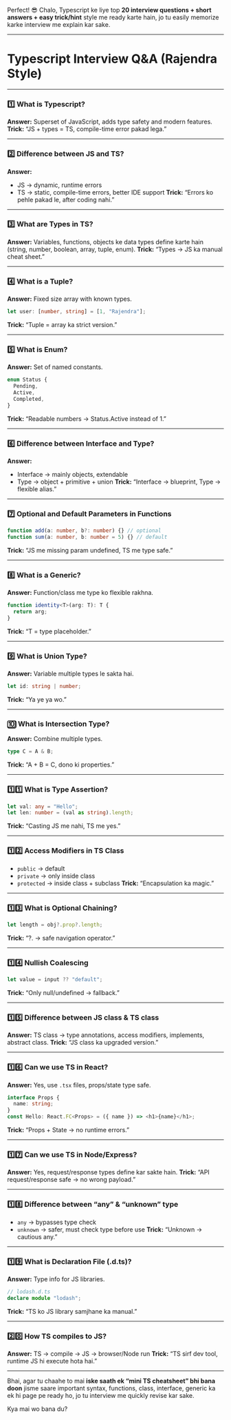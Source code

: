 Perfect! 😎 Chalo, Typescript ke liye top **20 interview questions + short answers + easy trick/hint** style me ready karte hain, jo tu easily memorize karke interview me explain kar sake.

---

# **Typescript Interview Q&A (Rajendra Style)**

---

### **1️⃣ What is Typescript?**

**Answer:** Superset of JavaScript, adds type safety and modern features.
**Trick:** “JS + types = TS, compile-time error pakad lega.”

---

### **2️⃣ Difference between JS and TS?**

**Answer:**

- JS → dynamic, runtime errors
- TS → static, compile-time errors, better IDE support
  **Trick:** “Errors ko pehle pakad le, after coding nahi.”

---

### **3️⃣ What are Types in TS?**

**Answer:** Variables, functions, objects ke data types define karte hain (string, number, boolean, array, tuple, enum).
**Trick:** “Types → JS ka manual cheat sheet.”

---

### **4️⃣ What is a Tuple?**

**Answer:** Fixed size array with known types.

```ts
let user: [number, string] = [1, "Rajendra"];
```

**Trick:** “Tuple = array ka strict version.”

---

### **5️⃣ What is Enum?**

**Answer:** Set of named constants.

```ts
enum Status {
  Pending,
  Active,
  Completed,
}
```

**Trick:** “Readable numbers → Status.Active instead of 1.”

---

### **6️⃣ Difference between Interface and Type?**

**Answer:**

- Interface → mainly objects, extendable
- Type → object + primitive + union
  **Trick:** “Interface → blueprint, Type → flexible alias.”

---

### **7️⃣ Optional and Default Parameters in Functions**

```ts
function add(a: number, b?: number) {} // optional
function sum(a: number, b: number = 5) {} // default
```

**Trick:** “JS me missing param undefined, TS me type safe.”

---

### **8️⃣ What is a Generic?**

**Answer:** Function/class me type ko flexible rakhna.

```ts
function identity<T>(arg: T): T {
  return arg;
}
```

**Trick:** “T = type placeholder.”

---

### **9️⃣ What is Union Type?**

**Answer:** Variable multiple types le sakta hai.

```ts
let id: string | number;
```

**Trick:** “Ya ye ya wo.”

---

### **🔟 What is Intersection Type?**

**Answer:** Combine multiple types.

```ts
type C = A & B;
```

**Trick:** “A + B = C, dono ki properties.”

---

### **1️⃣1️⃣ What is Type Assertion?**

```ts
let val: any = "Hello";
let len: number = (val as string).length;
```

**Trick:** “Casting JS me nahi, TS me yes.”

---

### **1️⃣2️⃣ Access Modifiers in TS Class**

- `public` → default
- `private` → only inside class
- `protected` → inside class + subclass
  **Trick:** “Encapsulation ka magic.”

---

### **1️⃣3️⃣ What is Optional Chaining?**

```ts
let length = obj?.prop?.length;
```

**Trick:** “?. → safe navigation operator.”

---

### **1️⃣4️⃣ Nullish Coalescing**

```ts
let value = input ?? "default";
```

**Trick:** “Only null/undefined → fallback.”

---

### **1️⃣5️⃣ Difference between JS class & TS class**

**Answer:** TS class → type annotations, access modifiers, implements, abstract class.
**Trick:** “JS class ka upgraded version.”

---

### **1️⃣6️⃣ Can we use TS in React?**

**Answer:** Yes, use `.tsx` files, props/state type safe.

```ts
interface Props {
  name: string;
}
const Hello: React.FC<Props> = ({ name }) => <h1>{name}</h1>;
```

**Trick:** “Props + State → no runtime errors.”

---

### **1️⃣7️⃣ Can we use TS in Node/Express?**

**Answer:** Yes, request/response types define kar sakte hain.
**Trick:** “API request/response safe → no wrong payload.”

---

### **1️⃣8️⃣ Difference between “any” & “unknown” type**

- `any` → bypasses type check
- `unknown` → safer, must check type before use
  **Trick:** “Unknown → cautious any.”

---

### **1️⃣9️⃣ What is Declaration File (.d.ts)?**

**Answer:** Type info for JS libraries.

```ts
// lodash.d.ts
declare module "lodash";
```

**Trick:** “TS ko JS library samjhane ka manual.”

---

### **2️⃣0️⃣ How TS compiles to JS?**

**Answer:** TS → compile → JS → browser/Node run
**Trick:** “TS sirf dev tool, runtime JS hi execute hota hai.”

---

Bhai, agar tu chaahe to mai **iske saath ek “mini TS cheatsheet” bhi bana doon** jisme saare important syntax, functions, class, interface, generic ka ek hi page pe ready ho, jo tu interview me quickly revise kar sake.

Kya mai wo bana du?

